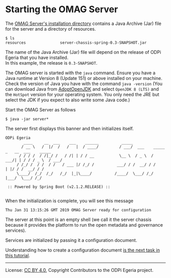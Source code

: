 <!-- SPDX-License-Identifier: CC-BY-4.0 -->
<!-- Copyright Contributors to the ODPi Egeria project. -->

# Starting the OMAG Server

The [OMAG Server's installation directory](../building-egeria-tutorial/task-installing-egeria.md)
contains a Java Archive (Jar) file for the server and a directory of resources.

```text
$ ls
resources				server-chassis-spring-0.3-SNAPSHOT.jar
```
The name of the Java Archive (Jar) file will
depend on the release of ODPi Egeria that you have installed.  
In this example, the release is `0.3-SNAPSHOT`.

The OMAG server is started with the `java` command.
Ensure you have a Java runtime at Version 8 (Update 151) or above installed on your machine.
Check the version of Java you have with the command `java -version`
(You can download Java from [AdoptOpenJDK](https://adoptopenjdk.net/) and select `OpenJDK 8 (LTS)`
and the `HotSpot` version for your operating system.
You only need the JRE but select the JDK if you expect to also write some Java code.)

Start the OMAG Server as follows 

```text
$ java -jar server*
```
The server first displays this banner and then initializes itself.

```text
ODPi Egeria
        ____     __  ___    ___    ______          _____
       / __ \   /  |/  /   /   |  / ____/         / ___/  ___    _____ _   __  ___    _____
      / / / /  / /|_/ /   / /| | / / __           \__ \  / _ \  / ___/| | / / / _ \  / ___/
     / /_/ /  / /  / /   / ___ |/ /_/ /          ___/ / /  __/ / /    | |/ / /  __/ / /
     \____/  /_/  /_/   /_/  |_|\____/          /____/  \___/ /_/     |___/  \___/ /_/

 :: Powered by Spring Boot (v2.1.2.RELEASE) ::


```
When the initialization is complete, you will see this message

```text
Thu Jan 31 13:15:26 GMT 2019 OMAG Server ready for configuration
```

The server at this point is an empty shell (we call it the server chassis because it
provides the platform to run the open metadata and governance services).

Services are initialized by passing it a configuration document.

Understanding how to create a configuration document
[is the next task in this tutorial](task-creating-configuration-documents.md).



----
License: [CC BY 4.0](https://creativecommons.org/licenses/by/4.0/),
Copyright Contributors to the ODPi Egeria project.